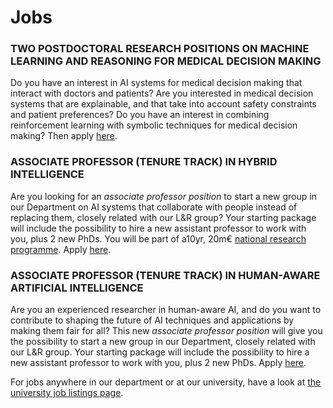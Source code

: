 # Jobs

### TWO POSTDOCTORAL RESEARCH POSITIONS ON MACHINE LEARNING AND REASONING FOR MEDICAL DECISION MAKING
Do you have an interest in AI systems for medical decision making that interact with doctors and patients? Are you interested in medical decision systems that are explainable, and that take into account safety constraints and  patient preferences? Do you have an interest in combining reinforcement learning with symbolic techniques for medical decision making? Then apply [here](https://workingat.vu.nl/ad/two-postdoctoral-research-positions-on-machine-learning-and-reasoning-for-medical/r2vwcj).

### ASSOCIATE PROFESSOR (TENURE TRACK) IN HYBRID INTELLIGENCE
Are you looking for an _associate professor position_ to start a new group in our Department on AI systems that collaborate with people instead of replacing them, closely related with our L&R group? Your starting package will include the possibility to hire a new assistant professor to work with you, plus 2 new PhDs.   You will be part of a10yr, 20m€ [national research programme](https://hybrid-intelligence-center.nl/). Apply [here](https://workingat.vu.nl/ad/associate-professor-tenure-track-in-hybrid-intelligence/st01wf).

### ASSOCIATE PROFESSOR (TENURE TRACK) IN HUMAN-AWARE ARTIFICIAL INTELLIGENCE
Are you an experienced researcher in human-aware AI, and do you want to contribute to shaping the future of AI techniques and applications by making them fair for all? This new _associate professor position_ will give you the possibility to start a new group in our Department, closely related with our L&R group.  Your starting package will include the possibility to hire a new assistant professor to work with you, plus 2 new PhDs.  Apply [here](https://workingat.vu.nl/ad/associate-professor-in-human-aware-artificial-intelligence/enbixh).

For jobs anywhere in our department or at our university, have a look at [the university job listings page](https://workingat.vu.nl/home).
